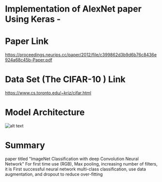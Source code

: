 # Implementation of AlexNet paper Using Keras -

# Paper Link

https://proceedings.neurips.cc/paper/2012/file/c399862d3b9d6b76c8436e924a68c45b-Paper.pdf

# Data Set (The CIFAR-10 ) Link

https://www.cs.toronto.edu/~kriz/cifar.html

# Model Architecture



![alt text](https://www.researchgate.net/profile/Nicola-Strisciuglio/publication/339756908/figure/fig5/AS:866265283457032@1583545146587/AlexNet-architecture-used-as-the-baseline-model-for-the-analysis-of-results-on-the.png)


# Summary
paper titled "ImageNet Classification with deep Convolution Neural Network"
For first time use (RGB), Max pooling, increasing number of filters, it is First successful neural network multi-class classification, use data augmentation, and dropout to reduce over-fitting
